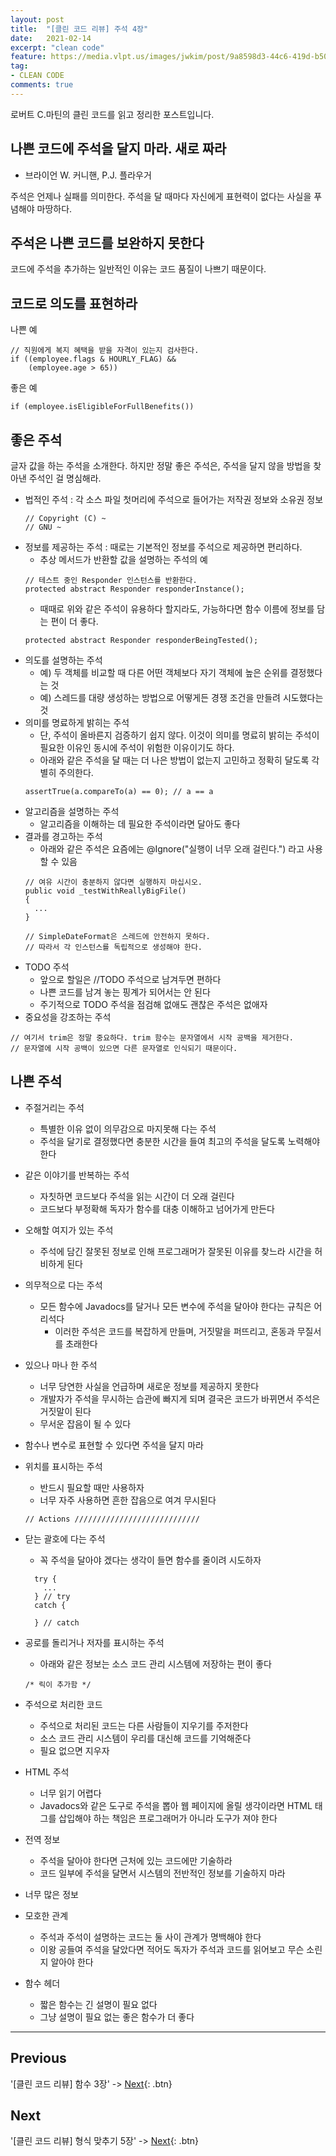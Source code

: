 ```yaml
---
layout: post
title:  "[클린 코드 리뷰] 주석 4장"
date:   2021-02-14
excerpt: "clean code"
feature: https://media.vlpt.us/images/jwkim/post/9a8598d3-44c6-419d-b509-069370dd5c7e/%EA%B7%B8%EB%A6%BC3.png
tag:
- CLEAN CODE
comments: true
---
```


로버트 C.마틴의 클린 코드를 읽고 정리한 포스트입니다.

## 나쁜 코드에 주석을 달지 마라. 새로 짜라
- 브라이언 W. 커니핸, P.J. 플라우거

주석은 언제나 실패를 의미한다. 주석을 달 때마다 자신에게 표현력이 없다는 사실을 푸념해야 마땅하다.

## 주석은 나쁜 코드를 보완하지 못한다
코드에 주석을 추가하는 일반적인 이유는 코드 품질이 나쁘기 때문이다.

## 코드로 의도를 표현하라
나쁜 예
```
// 직원에게 복지 혜택을 받을 자격이 있는지 검사한다.
if ((employee.flags & HOURLY_FLAG) &&
    (employee.age > 65))
```
좋은 예
```
if (employee.isEligibleForFullBenefits())
```

## 좋은 주석
글자 값을 하는 주석을 소개한다. 하지만 정말 좋은 주석은, 주석을 달지 않을 방법을 찾아낸 주석인 걸 명심해라.
* 법적인 주석 : 각 소스 파일 첫머리에 주석으로 들어가는 저작권 정보와 소유권 정보
  ```
  // Copyright (C) ~
  // GNU ~
  ```
* 정보를 제공하는 주석 : 때로는 기본적인 정보를 주석으로 제공하면 편리하다.
  * 추상 메서드가 반환할 값을 설명하는 주석의 예
  ```
  // 테스트 중인 Responder 인스턴스를 반환한다.
  protected abstract Responder responderInstance();
  ```
  * 때때로 위와 같은 주석이 유용하다 할지라도, 가능하다면 함수 이름에 정보를 담는 편이 더 좋다.
  ```
  protected abstract Responder responderBeingTested();
  ```
* 의도를 설명하는 주석
  * 예) 두 객체를 비교할 때 다른 어떤 객체보다 자기 객체에 높은 순위를 결정했다는 것
  * 예) 스레드를 대량 생성하는 방법으로 어떻게든 경쟁 조건을 만들려 시도했다는 것
* 의미를 명료하게 밝히는 주석
  * 단, 주석이 올바른지 검증하기 쉽지 않다. 이것이 의미를 명료히 밝히는 주석이 필요한 이유인 동시에 주석이 위험한 이유이기도 하다.
  * 아래와 같은 주석을 달 때는 더 나은 방법이 없는지 고민하고 정확히 달도록 각별히 주의한다.
  ```
  assertTrue(a.compareTo(a) == 0); // a == a
  ```
* 알고리즘을 설명하는 주석
  * 알고리즘을 이해하는 데 필요한 주석이라면 달아도 좋다
* 결과를 경고하는 주석
  * 아래와 같은 주석은 요즘에는 @Ignore("실행이 너무 오래 걸린다.") 라고 사용할 수 있음
  ```
  // 여유 시간이 충분하지 않다면 실행하지 마십시오.
  public void _testWithReallyBigFile()
  {
    ...
  }
  ```
  ```
  // SimpleDateFormat은 스레드에 안전하지 못하다.
  // 따라서 각 인스턴스를 독립적으로 생성해야 한다.
  ```
* TODO 주석
  * 앞으로 할일은 //TODO 주석으로 남겨두면 편하다
  * 나쁜 코드를 남겨 놓는 핑계가 되어서는 안 된다
  * 주기적으로 TODO 주석을 점검해 없애도 괜찮은 주석은 없애자
* 중요성을 강조하는 주석
```
// 여기서 trim은 정말 중요하다. trim 함수는 문자열에서 시작 공백을 제거한다.
// 문자열에 시작 공백이 있으면 다른 문자열로 인식되기 때문이다.
```

## 나쁜 주석
* 주절거리는 주석
  * 특별한 이유 없이 의무감으로 마지못해 다는 주석
  * 주석을 달기로 결정했다면 충분한 시간을 들여 최고의 주석을 달도록 노력해야 한다
* 같은 이야기를 반복하는 주석
  * 자칫하면 코드보다 주석을 읽는 시간이 더 오래 걸린다
  * 코드보다 부정확해 독자가 함수를 대충 이해하고 넘어가게 만든다
* 오해할 여지가 있는 주석
  * 주석에 담긴 잘못된 정보로 인해 프로그래머가 잘못된 이유를 찾느라 시간을 허비하게 된다
* 의무적으로 다는 주석
  * 모든 함수에 Javadocs를 달거나 모든 변수에 주석을 달아야 한다는 규칙은 어리석다
    * 이러한 주석은 코드를 복잡하게 만들며, 거짓말을 퍼뜨리고, 혼동과 무질서를 초래한다
* 있으나 마나 한 주석
  * 너무 당연한 사실을 언급하며 새로운 정보를 제공하지 못한다
  * 개발자가 주석을 무시하는 습관에 빠지게 되며 결국은 코드가 바뀌면서 주석은 거짓말이 된다
  * 무서운 잡음이 될 수 있다
* 함수나 변수로 표현할 수 있다면 주석을 달지 마라
* 위치를 표시하는 주석
  * 반드시 필요할 때만 사용하자
  * 너무 자주 사용하면 흔한 잡음으로 여겨 무시된다
  ```
  // Actions ////////////////////////////
  ```
* 닫는 괄호에 다는 주석
  * 꼭 주석을 달아야 겠다는 생각이 들면 함수를 줄이려 시도하자
  
  ```
    try {
      ...
    } // try
    catch {

    } // catch
  ```
* 공로를 돌리거나 저자를 표시하는 주석
  * 아래와 같은 정보는 소스 코드 관리 시스템에 저장하는 편이 좋다
  ```
  /* 릭이 추가함 */
  ```
* 주석으로 처리한 코드
  * 주석으로 처리된 코드는 다른 사람들이 지우기를 주저한다
  * 소스 코드 관리 시스템이 우리를 대신해 코드를 기억해준다
  * 필요 없으면 지우자
* HTML 주석
  * 너무 읽기 어렵다
  * Javadocs와 같은 도구로 주석을 뽑아 웹 페이지에 올릴 생각이라면 HTML 태그를 삽입해야 하는 책임은 프로그래머가 아니라 도구가 져야 한다
* 전역 정보
  * 주석을 달아야 한다면 근처에 있는 코드에만 기술하라
  * 코드 일부에 주석을 달면서 시스템의 전반적인 정보를 기술하지 마라
* 너무 많은 정보
* 모호한 관계
  * 주석과 주석이 설명하는 코드는 둘 사이 관계가 명백해야 한다
  * 이왕 공들여 주석을 달았다면 적어도 독자가 주석과 코드를 읽어보고 무슨 소린지 알아야 한다
* 함수 헤더
  * 짧은 함수는 긴 설명이 필요 없다
  * 그냥 설명이 필요 없는 좋은 함수가 더 좋다

---


## Previous
'[클린 코드 리뷰] 함수 3장' -> [Next](https://akfmdl.github.io//programming_clean_code_3/){: .btn}

## Next
'[클린 코드 리뷰] 형식 맞추기 5장' -> [Next](https://akfmdl.github.io//programming_clean_code_5/){: .btn}